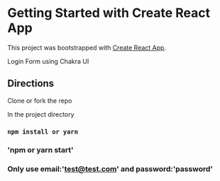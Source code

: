 # Getting Started with Create React App

This project was bootstrapped with [Create React App](https://github.com/facebook/create-react-app).

Login Form using Chakra UI


## Directions

Clone or fork the repo

In the project directory

### `npm install or yarn `

### 'npm or yarn start'

### Only use email:'test@test.com' and password:'password'